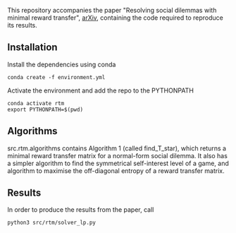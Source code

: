 This repository accompanies the paper "Resolving social dilemmas with minimal reward transfer", [arXiv](https://arxiv.org/abs/2310.12928), containing the code required to reproduce its results.

## Installation

Install the dependencies using conda

```shell
conda create -f environment.yml
```

Activate the environment and add the repo to the PYTHONPATH

```shell
conda activate rtm
export PYTHONPATH=$(pwd)
```

## Algorithms

src.rtm.algorithms contains Algorithm 1 (called find_T_star), which returns a minimal reward transfer matrix for a normal-form social dilemma. It also has a simpler algorithm to find the symmetrical self-interest level of a game, and algorithm to maximise the off-diagonal entropy of a reward transfer matrix.

## Results

In order to produce the results from the paper, call

```shell
python3 src/rtm/solver_lp.py
```
